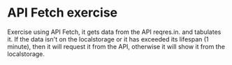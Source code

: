 # API Fetch exercise

Exercise using API Fetch, it gets data from the API
reqres.in. and tabulates it. If the data isn't on the localstorage or
it has exceeded its lifespan (1 minute), then it will
request it from the API, otherwise it will show it from
the localstorage.
